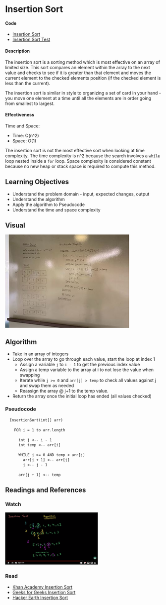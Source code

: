 # Insertion Sort
#### Code
* [Insertion Sort](InsertionSort.java)
* [Insertion Sort Test](../../../test/java/insertionSort/InsertionSortTest.java)

#### Description
The insertion sort is a sorting method which is most effective on an array of limited size. This sort compares an element within the array to the next value and checks to see if it is greater than that element and moves the current element to the checked elements position (if the checked element is less than the current).

The insertion sort is similar in style to organizing a set of card in your hand - you move one element at a time until all the elements are in order going from smallest to largest.

#### Effectiveness
Time and Space:
* Time: O(n^2)
* Space: O(1)

The insertion sort is not the most effective sort when looking at time complexity. The time complexity is n^2 because the search involves a `while` loop nested inside a `for` loop. Space complexity is considered constant because no new heap or stack space is required to compute this method.

## Learning Objectives
* Understand the problem domain - input, expected changes, output
* Understand the algorithm
* Apply the algorithm to Pseudocode
* Understand the time and space complexity

## Visual
![whiteboard](assets/whiteboard.jpg)

## Algorithm
* Take in an array of integers
* Loop over the array to go through each value, start the loop at index 1
  * Assign a variable `j` to `i - 1` to get the previous index value
  * Assign a temp variable to the array at i to not lose the value when swapping
  * Iterate while `j >= 0` and `arr[j] > temp` to check all values against j and swap them as needed
  * Reassign the array @ j+1 to the temp value.
* Return the array once the initial loop has ended (all values checked)

### Pseudocode
```
  InsertionSort(int[] arr)
  
    FOR i = 1 to arr.length
    
      int j <-- i - 1
      int temp <-- arr[i]
      
      WHILE j >= 0 AND temp < arr[j]
        arr[j + 1] <-- arr[j]
        j <-- j - 1
        
      arr[j + 1] <-- temp
```

## Readings and References
### Watch
[![Khan Academy Insertion Sort](assets/video-image.png)](https://www.youtube.com/watch?v=lCzQvQr8Utw)

### Read
* [Khan Academy Insertion Sort](https://www.khanacademy.org/computing/computer-science/algorithms/insertion-sort/a/insertion-sort)
* [Geeks for Geeks Insertion Sort](https://www.geeksforgeeks.org/insertion-sort/)
* [Hacker Earth Insertion Sort](https://www.hackerearth.com/practice/algorithms/sorting/insertion-sort/tutorial/)
